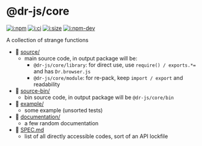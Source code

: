 # @dr-js/core

[![i:npm]][l:npm]
[![i:ci]][l:ci]
[![i:size]][l:size]
[![i:npm-dev]][l:npm]

A collection of strange functions

[i:npm]: https://img.shields.io/npm/v/@dr-js/core?colorB=blue
[i:npm-dev]: https://img.shields.io/npm/v/@dr-js/core/dev
[l:npm]: https://npm.im/@dr-js/core
[i:ci]: https://img.shields.io/github/workflow/status/dr-js/dr-js/ci-test
[l:ci]: https://github.com/dr-js/dr-js/actions?query=workflow:ci-test
[i:size]: https://packagephobia.now.sh/badge?p=@dr-js/core
[l:size]: https://packagephobia.now.sh/result?p=@dr-js/core

[//]: # (NON_PACKAGE_CONTENT)

- 📁 [source/](source/)
  - main source code, in output package will be:
    - `@dr-js/core/library`: for direct use, use `require() / exports.*=` and has `Dr.browser.js`
    - `@dr-js/core/module`: for re-pack, keep `import / export` and readability
- 📁 [source-bin/](source-bin/)
  - bin source code, in output package will be `@dr-js/core/bin`
- 📁 [example/](example/)
  - some example (unsorted tests)
- 📁 [documentation/](documentation/)
  - a few random documentation
- 📄 [SPEC.md](SPEC.md)
  - list of all directly accessible codes, sort of an API lockfile
